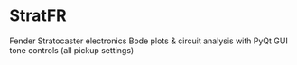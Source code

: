 # StratFR
Fender Stratocaster electronics Bode plots & circuit analysis with PyQt GUI
tone controls (all pickup settings)
